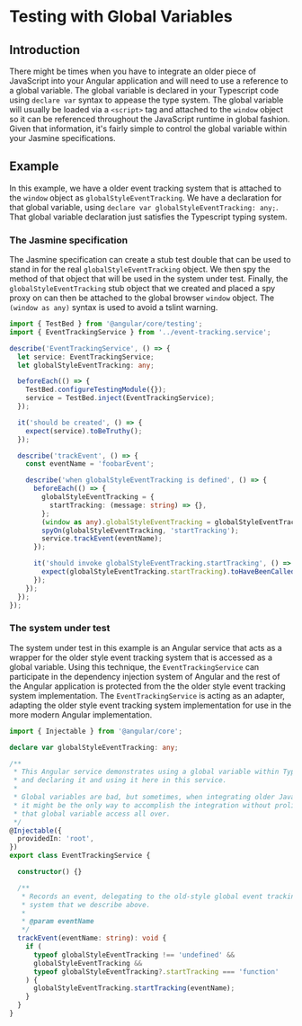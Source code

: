 # Testing with Global Variables

## Introduction

There might be times when you have to integrate an older piece of JavaScript into your Angular application and will need to use a reference to a global variable. The global variable is declared in your Typescript code using `declare var` syntax to appease the type system. The global variable will usually be loaded via a `<script>` tag and attached to the `window` object so it can be referenced throughout the JavaScript runtime in global fashion. Given that information, it's fairly simple to control the global variable within your Jasmine specifications.

## Example

In this example, we have a older event tracking system that is attached to the `window` object as `globalStyleEventTracking`. We have a declaration for that global variable, using `declare var globalStyleEventTracking: any;`. That global variable declaration just satisfies the Typescript typing system. 

### The Jasmine specification

The Jasmine specification can create a stub test double that can be used to stand in for the real `globalStyleEventTracking` object. We then spy the method of that object that will be used in the system under test. Finally, the `globalStyleEventTracking` stub object that we created and placed a spy proxy on can then be attached to the global browser `window` object. The `(window as any)` syntax is used to avoid a tslint warning.

```typescript
import { TestBed } from '@angular/core/testing';
import { EventTrackingService } from '../event-tracking.service';

describe('EventTrackingService', () => {
  let service: EventTrackingService;
  let globalStyleEventTracking: any;

  beforeEach(() => {
    TestBed.configureTestingModule({});
    service = TestBed.inject(EventTrackingService);
  });

  it('should be created', () => {
    expect(service).toBeTruthy();
  });

  describe('trackEvent', () => {
    const eventName = 'foobarEvent';

    describe('when globalStyleEventTracking is defined', () => {
      beforeEach(() => {
        globalStyleEventTracking = {
          startTracking: (message: string) => {},
        };
        (window as any).globalStyleEventTracking = globalStyleEventTracking;
        spyOn(globalStyleEventTracking, 'startTracking');
        service.trackEvent(eventName);
      });

      it('should invoke globalStyleEventTracking.startTracking', () => {
        expect(globalStyleEventTracking.startTracking).toHaveBeenCalledWith(eventName);
      });
    });
  });
});
```

### The system under test

The system under test in this example is an Angular service that acts as a wrapper for the older style event tracking system that is accessed as a global variable. Using this technique, the `EventTrackingService` can participate in the dependency injection system of Angular and the rest of the Angular application is protected from the the older style event tracking system implementation. The `EventTrackingService` is acting as an adapter, adapting the older style event tracking system implementation for use in the more modern Angular implementation.


```typescript
import { Injectable } from '@angular/core';

declare var globalStyleEventTracking: any;

/**
 * This Angular service demonstrates using a global variable within Typescript
 * and declaring it and using it here in this service.
 *
 * Global variables are bad, but sometimes, when integrating older JavaScript,
 * it might be the only way to accomplish the integration without proliferating
 * that global variable access all over.
 */
@Injectable({
  providedIn: 'root',
})
export class EventTrackingService {

  constructor() {}

  /**
   * Records an event, delegating to the old-style global event tracking
   * system that we describe above.
   *
   * @param eventName
   */
  trackEvent(eventName: string): void {
    if (
      typeof globalStyleEventTracking !== 'undefined' &&
      globalStyleEventTracking &&
      typeof globalStyleEventTracking?.startTracking === 'function'
    ) {
      globalStyleEventTracking.startTracking(eventName);
    }
  }
}
```
